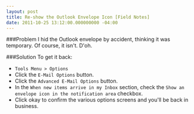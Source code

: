 ```yaml
---
layout: post
title: Re-show the Outlook Envelope Icon [Field Notes]
date: 2011-10-25 13:12:00.000000000 -04:00
---
```

###Problem
I hid the Outlook envelope by accident, thinking it was temporary. Of course, it isn't. D'oh.

###Solution
To get it back:

* `Tools Menu > Options`
* Click the `E-Mail Options` button.
* Click the `Advanced E-Mail Options` button.
* In the `When new items arrive in my Inbox` section, check the `Show an envelope icon in the notification area` checkbox.
* Click okay to confirm the various options screens and you'll be back in business.

